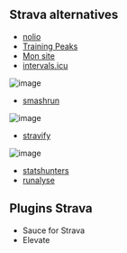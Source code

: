 ## Strava alternatives

- [nolio](https://www.nolio.io/)
- [Training Peaks](https://www.trainingpeaks.com/)
- [Mon site](https://strava-dashboard.netlify.app/oauth)
- [intervals.icu](https://intervals.icu/)

![image](https://user-images.githubusercontent.com/32497923/227268280-a64964f5-fff3-47b4-bdad-864bfaeb6f75.png)

- [smashrun](https://fr.smashrun.com/)

![image](https://user-images.githubusercontent.com/32497923/227267723-b2724d09-5156-4c48-b441-f3f26a29310c.png)

- [stravify](https://stravify.com/)

![image](https://user-images.githubusercontent.com/32497923/227267559-b6766766-8bd9-4835-a9d2-48a2b671c861.png)

- [statshunters](https://statshunters.com/)
- [runalyse](https://runalyze.com/dashboard)


## Plugins Strava

- Sauce for Strava
- Elevate
